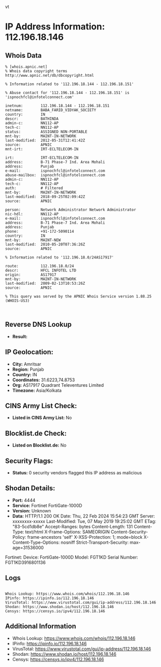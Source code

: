 vt
# IP Address Information: 112.196.18.146

## Whois Data
```
% [whois.apnic.net]
% Whois data copyright terms    http://www.apnic.net/db/dbcopyright.html

% Information related to '112.196.18.144 - 112.196.18.151'

% Abuse contact for '112.196.18.144 - 112.196.18.151' is 'ispnochfcl@infotelconnect.com'

inetnum:        112.196.18.144 - 112.196.18.151
netname:        BABA_FARID_VIDYAK_SOCIETY
country:        IN
descr:          BATHINDA
admin-c:        NN112-AP
tech-c:         NN112-AP
status:         ASSIGNED NON-PORTABLE
mnt-by:         MAINT-IN-NETWORK
last-modified:  2012-05-31T12:41:42Z
source:         APNIC
mnt-irt:        IRT-ECLTELECOM-IN

irt:            IRT-ECLTELECOM-IN
address:        B-71 Phase-7 Ind. Area Mohali
address:        Punjab
e-mail:         ispnochfcl@infotelconnect.com
abuse-mailbox:  ispnochfcl@infotelconnect.com
admin-c:        NN112-AP
tech-c:         NN112-AP
auth:           # Filtered
mnt-by:         MAINT-IN-NETWORK
last-modified:  2018-09-25T02:09:42Z
source:         APNIC

person:         Network Administrator Network Administrator
nic-hdl:        NN112-AP
e-mail:         ispnochfcl@infotelconnect.com
address:        B-71 Phase-7 Ind. Area Mohali
address:        Punjab
phone:          +91-172-5090114
country:        IN
mnt-by:         MAINT-NEW
last-modified:  2010-05-20T07:36:26Z
source:         APNIC

% Information related to '112.196.18.0/24AS17917'

route:          112.196.18.0/24
descr:          HFCL INFOTEL LTD
origin:         AS17917
mnt-by:         MAINT-IN-NETWORK
last-modified:  2009-02-13T10:53:26Z
source:         APNIC

% This query was served by the APNIC Whois Service version 1.88.25 (WHOIS-US3)



```
## Reverse DNS Lookup
- **Result:** 

## IP Geolocation:
- **City:** Amritsar
- **Region:** Punjab
- **Country:** IN
- **Coordinates:** 31.6223,74.8753
- **Org:** AS17917 Quadrant Televentures Limited
- **Timezone:** Asia/Kolkata

## CINS Army List Check:
- **Listed in CINS Army List:** 
No

## Blocklist.de Check:
- **Listed on Blocklist.de:** 
No

## Security Flags:
- **Status:** 0 security vendors flagged this IP address as malicious

## Shodan Details:
- **Port:** 4444
- **Service:** Fortinet FortiGate-1000D
- **Version:** Unknown
- **Data:** HTTP/1.1 200 OK
Date: Thu, 22 Feb 2024 15:54:23 GMT
Server: xxxxxxxx-xxxxx
Last-Modified: Tue, 07 May 2019 19:25:02 GMT
ETag: "83-5cd1db8e"
Accept-Ranges: bytes
Content-Length: 131
Content-Type: text/html
X-Frame-Options: SAMEORIGIN
Content-Security-Policy: frame-ancestors 'self'
X-XSS-Protection: 1; mode=block
X-Content-Type-Options: nosniff
Strict-Transport-Security: max-age=31536000


Fortinet:
  Device: FortiGate-1000D
  Model: FGT1KD
  Serial Number: FGT1KD3916801136


## Logs
```

Whois Lookup: https://www.whois.com/whois/112.196.18.146
IPinfo: https://ipinfo.io/112.196.18.146
VirusTotal: https://www.virustotal.com/gui/ip-address/112.196.18.146
Shodan: https://www.shodan.io/host/112.196.18.146
Censys: https://censys.io/ipv4/112.196.18.146

```
## Additional Information
- Whois Lookup: https://www.whois.com/whois/112.196.18.146
- IPinfo: https://ipinfo.io/112.196.18.146
- VirusTotal: https://www.virustotal.com/gui/ip-address/112.196.18.146
- Shodan: https://www.shodan.io/host/112.196.18.146
- Censys: https://censys.io/ipv4/112.196.18.146

